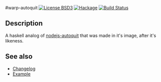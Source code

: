 #warp-autoquit
[![License BSD3](https://img.shields.io/badge/license-BSD3-brightgreen.svg)](https://tldrlegal.com/license/bsd-3-clause-license-(revised))
[![Hackage](https://img.shields.io/hackage/v/warp-autoquit.svg?style=flat)](https://hackage.haskell.org/package/warp-autoquit)
[![Build Status](https://travis-ci.org/zohl/warp-autoquit.svg?branch=master)](https://travis-ci.org/zohl/warp-autoquit)

## Description
A haskell analog of [nodejs-autoquit](https://github.com/rubenv/node-autoquit) that was made in it's image, after it's likeness.

## See also
- [Changelog](../master/CHANGELOG.md)
- [Example](../master/tests/Main.hs#L147)
